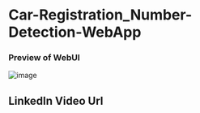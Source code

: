 # Car-Registration_Number-Detection-WebApp

### Preview of WebUI

![image](https://user-images.githubusercontent.com/75330553/124568852-03b11e80-de63-11eb-9140-ec03abdd1105.png)

## LinkedIn Video Url


